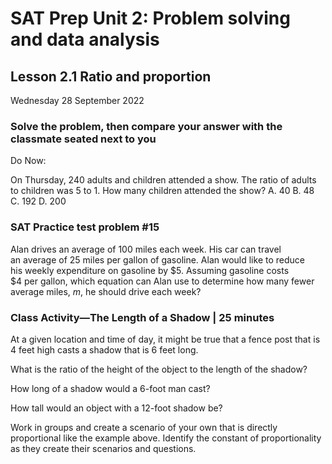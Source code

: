 # SAT Prep Unit 2: Problem solving and data analysis

## Lesson 2.1 Ratio and proportion

Wednesday 28 September 2022

### Solve the problem, then compare your answer with the classmate seated next to you

Do Now:

On Thursday, 240 adults and children attended a show. The ratio of adults to children was 5 to 1. How many children attended the show?
A. 40
B. 48
C. 192
D. 200

### SAT Practice test problem \#15

Alan drives an average of 100 miles each week. His car can travel  
an average of 25 miles per gallon of gasoline. Alan would like to reduce  
his weekly expenditure on gasoline by \$5. Assuming gasoline costs  
\$4 per gallon, which equation can Alan use to determine how many fewer  
average miles, $m$, he should drive each week?

### Class Activity—The Length of a Shadow | 25 minutes

At a given location and time of day, it might be true that a fence post that is 4 feet high casts a shadow that is 6 feet long.

What is the ratio of the height of the object to the length of the shadow?

How long of a shadow would a 6-foot man cast?

How tall would an object with a 12-foot shadow be?

Work in groups and create a scenario of your own that is directly proportional like the example above. Identify the constant of proportionality as they create their scenarios and questions.
